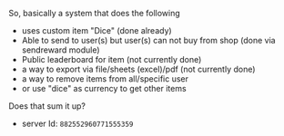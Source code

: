 So, basically a system that does the following
- uses custom item "Dice" (done already)
- Able to send to user(s) but user(s) can not buy from shop (done via sendreward module)
- Public leaderboard for item (not currently done)
- a way to export via file/sheets (excel)/pdf (not currently done)
- a way to remove items from all/specific user
 - or use "dice" as currency to get other items

Does that sum it up?

- server Id: `882552960771555359`